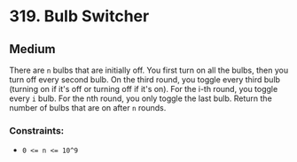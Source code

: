 # 319. Bulb Switcher

## Medium

There are `n` bulbs that are initially off. You first turn on all the bulbs, then you turn off every second bulb. On the
third round, you toggle every third bulb (turning on if it's off or turning off if it's on). For the i-th round, you
toggle every `i` bulb. For the nth round, you only toggle the last bulb. Return the number of bulbs that are on
after `n` rounds.

### Constraints:

- `0 <= n <= 10^9`

